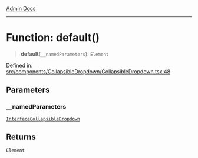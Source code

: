 [Admin Docs](/)

***

# Function: default()

> **default**(`__namedParameters`): `Element`

Defined in: [src/components/CollapsibleDropdown/CollapsibleDropdown.tsx:48](https://github.com/PalisadoesFoundation/talawa-admin/blob/main/src/components/CollapsibleDropdown/CollapsibleDropdown.tsx#L48)

## Parameters

### \_\_namedParameters

[`InterfaceCollapsibleDropdown`](../../../../types/DropDown/interface/interfaces/InterfaceCollapsibleDropdown.md)

## Returns

`Element`
